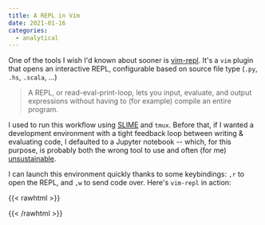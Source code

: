 ```yaml
---
title: A REPL in Vim
date: 2021-01-16
categories:
  - analytical
---
```


One of the tools I wish I'd known about sooner is [vim-repl](https://github.com/sillybun/vim-repl). It's a `vim` plugin that opens an interactive REPL, configurable based on source file type (`.py`, `.hs`, `.scala`, ...)

> A REPL, or read-eval-print-loop, lets you input, evaluate, and output expressions without having to (for example) compile an entire program.

I used to run this workflow using [SLIME](https://github.com/jpalardy/vim-slime) and `tmux`. Before that, if I wanted a development environment with a tight feedback loop between writing & evaluating code, I defaulted to a Jupyter notebook -- which, for this purpose, is probably both the wrong tool to use and often (for me) [unsustainable](https://medium.com/@_orcaman/jupyter-notebook-is-the-cancer-of-ml-engineering-70b98685ee71).

I can launch this environment quickly thanks to some keybindings: `,r` to open the REPL, and `,w` to send code over. Here's `vim-repl` in action:

{{< rawhtml >}}
<script id="asciicast-klutuZxLwIWFb8zd4Mxx4oaBs" src="https://asciinema.org/a/klutuZxLwIWFb8zd4Mxx4oaBs.js" async></script>
{{< /rawhtml >}}
